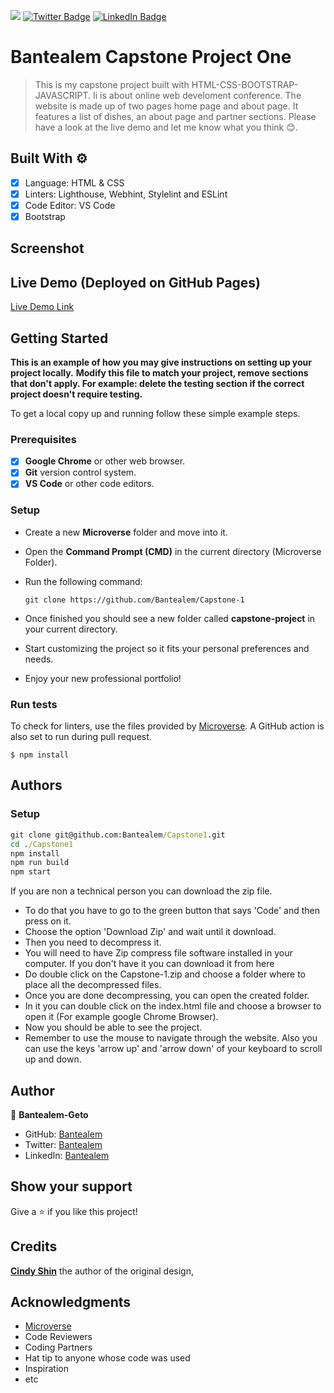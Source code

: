 ![](https://img.shields.io/badge/Microverse-blueviolet)
[![Twitter Badge](https://img.shields.io/badge/Twitter-Profile-informational?style=flat&logo=twitter&logoColor=white&color=1CA2F1)](https://twitter.com/BantealemG)
[![LinkedIn Badge](https://img.shields.io/badge/LinkedIn-Profile-informational?style=flat&logo=linkedin&logoColor=white&color=0D76A8)](https://www.linkedin.com/in/bantealem-geto-a301b9213/)

# Bantealem Capstone Project One

> This is my capstone project built with HTML-CSS-BOOTSTRAP-JAVASCRIPT. Ii is about online web develoment conference. The website is made up of two pages home page and about page. It features a list of dishes, an about page and partner sections. Please have a look at the live demo and let me know what you think 😊.

## Built With ⚙️

- [x] Language: HTML & CSS
- [x] Linters: Lighthouse, Webhint, Stylelint and ESLint
- [x] Code Editor: VS Code
- [x] Bootstrap

## Screenshot


## Live Demo (Deployed on GitHub Pages)

[Live Demo Link](https://graceful-babka-5446c0.netlify.app/)




## Getting Started

**This is an example of how you may give instructions on setting up your project locally.**
**Modify this file to match your project, remove sections that don't apply. For example: delete the testing section if the correct project doesn't require testing.**

To get a local copy up and running follow these simple example steps.

### Prerequisites

- [x] **Google Chrome** or other web browser.
- [x] **Git** version control system.
- [x] **VS Code** or other code editors.

### Setup

- Create a new **Microverse** folder and move into it.
- Open the **Command Prompt (CMD)** in the current directory (Microverse Folder).
- Run the following command:

  ```
  git clone https://github.com/Bantealem/Capstone-1
  ```

- Once finished you should see a new folder called **capstone-project** in your current directory.
- Start customizing the project so it fits your personal preferences and needs.
- Enjoy your new professional portfolio!

### Run tests

To check for linters, use the files provided by [Microverse](https://github.com/microverseinc/linters-config). A GitHub action is also set to run during pull request.

```
$ npm install
```

## Authors



### Setup

```cmd
git clone git@github.com:Bantealem/Capstone1.git
cd ./Capstone1
npm install
npm run build
npm start
```

If you are non a technical person you can download the zip file.

- To do that you have to go to the green button that says 'Code' and then press on it.
- Choose the option 'Download Zip' and wait until it download.
- Then you need to decompress it.
- You will need to have Zip compress file software installed in your computer. If you don't have it you can download it from here
- Do double click on the Capstone-1.zip and choose a folder where to place all the decompressed files.
- Once you are done decompressing, you can open the created folder.
- In it you can double click on the index.html file and choose a browser to open it (For example google Chrome Browser).
- Now you should be able to see the project.
- Remember to use the mouse to navigate through the website. Also you can use the keys 'arrow up' and 'arrow down' of your keyboard
  to scroll up and down.

## Author

👤 **Bantealem-Geto**

- GitHub: [Bantealem](https://github.com/Bantealem)
- Twitter: [Bantealem](https://twitter.com/BantealemG)
- LinkedIn: [Bantealem](https://www.linkedin.com/in/bantealem-geto-a301b9213/)

## Show your support

Give a ⭐️ if you like this project!

## Credits

**[Cindy Shin](https://www.behance.net/adagio07)** the author of the original design,

## Acknowledgments

- [Microverse](https://www.microverse.org/)
- Code Reviewers
- Coding Partners
- Hat tip to anyone whose code was used
- Inspiration
- etc
